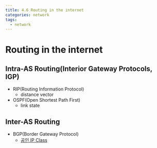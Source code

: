 ```yaml
---
title: 4.6 Routing in the internet
categories: network
tags:
  - network
---
```


# Routing in the internet

## Intra-AS Routing(Interior Gateway Protocols, IGP)
- RIP(Routing Information Protocol)
  - distance vector
- OSPF(Open Shortest Path First)
  - link state

## Inter-AS Routing
- BGP(Border Gateway Protocol)
  - [공인 IP Class](https://evan-moon.github.io/2019/06/22/my-home-to-google/)